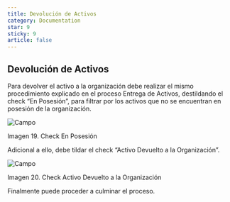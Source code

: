 ```yaml
---
title: Devolución de Activos
category: Documentation
star: 9
sticky: 9
article: false
---
```


## Devolución de Activos

Para devolver el activo a la organización debe realizar el mismo procedimiento explicado en el proceso Entrega de Activos, destildando el check “En Posesión”, para filtrar por los activos que no se encuentran en posesión de la organización.

![Campo](/assets/img/docs/asset-management/ena-asset-image40.png)

Imagen 19. Check En Posesión

Adicional a ello, debe tildar el check “Activo Devuelto a la Organización”.

![Campo](/assets/img/docs/asset-management/ena-asset-image41.png)

Imagen 20. Check Activo Devuelto a la Organización

Finalmente puede proceder a culminar el proceso.